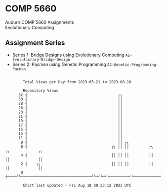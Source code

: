 # COMP 5660
Auburn COMP 5660 Assignments  
Evolutionary Computing

## Assignment Series
- Series 1: Bridge Designs using Evolutionary Computing `A1-Evolutionary-Bridge-Design`
- Series 2: Pacman using Genetic Programming `A2-Genetic-Programming-Pacman`

```

        Total Views per Day from 2023-05-21 to 2023-08-18

        Repository Views
      32 ┼                                         ╭╮
      30 ┤                                         ││
      28 ┤                                         ││
      26 ┤                                         ││
      23 ┤                                         ││
      21 ┤                                         ││
      19 ┤                                         ││
      17 ┤                                         ││
      15 ┤                                         ││
      13 ┤                                         ││
      11 ┤                                         ││
       9 ┤                                         ││ ╭╮
       6 ┤                                      ╭╮ ││ ││         ╭╮              ╭╮             ╭╮
       4 ┤                                      ││ ││ ││         ││              ││             ││
       2 ┤    ╭╮                                ││ ││ ││         ││              ││             ││
       0 ┼────╯╰────────────────────────────────╯╰─╯╰─╯╰─────────╯╰──────────────╯╰─────────────╯╰─

        Chart last updated - Fri Aug 18 00:33:12 2023 UTC
        
```
